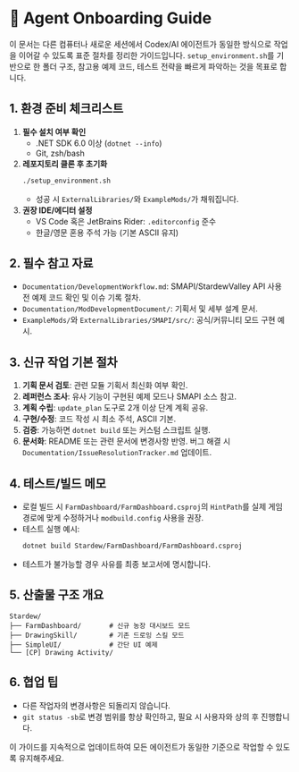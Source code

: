 # 🤖 Agent Onboarding Guide

이 문서는 다른 컴퓨터나 새로운 세션에서 Codex/AI 에이전트가 동일한 방식으로 작업을 이어갈 수 있도록 표준 절차를 정리한 가이드입니다. `setup_environment.sh`를 기반으로 한 폴더 구조, 참고용 예제 코드, 테스트 전략을 빠르게 파악하는 것을 목표로 합니다.

## 1. 환경 준비 체크리스트
1. **필수 설치 여부 확인**
   - .NET SDK 6.0 이상 (`dotnet --info`)
   - Git, zsh/bash
2. **레포지토리 클론 후 초기화**
   ```bash
   ./setup_environment.sh
   ```
   - 성공 시 `ExternalLibraries/`와 `ExampleMods/`가 채워집니다.
3. **권장 IDE/에디터 설정**
   - VS Code 혹은 JetBrains Rider: `.editorconfig` 준수
   - 한글/영문 혼용 주석 가능 (기본 ASCII 유지)

## 2. 필수 참고 자료
- `Documentation/DevelopmentWorkflow.md`: SMAPI/StardewValley API 사용 전 예제 코드 확인 및 이슈 기록 절차.
- `Documentation/ModDevelopmentDocument/`: 기획서 및 세부 설계 문서.
- `ExampleMods/`와 `ExternalLibraries/SMAPI/src/`: 공식/커뮤니티 모드 구현 예시.

## 3. 신규 작업 기본 절차
1. **기획 문서 검토**: 관련 모듈 기획서 최신화 여부 확인.
2. **레퍼런스 조사**: 유사 기능이 구현된 예제 모드나 SMAPI 소스 참고.
3. **계획 수립**: `update_plan` 도구로 2개 이상 단계 계획 공유.
4. **구현/수정**: 코드 작성 시 최소 주석, ASCII 기본.
5. **검증**: 가능하면 `dotnet build` 또는 커스텀 스크립트 실행.
6. **문서화**: README 또는 관련 문서에 변경사항 반영. 버그 해결 시 `Documentation/IssueResolutionTracker.md` 업데이트.

## 4. 테스트/빌드 메모
- 로컬 빌드 시 `FarmDashboard/FarmDashboard.csproj`의 `HintPath`를 실제 게임 경로에 맞게 수정하거나 `modbuild.config` 사용을 권장.
- 테스트 실행 예시:
  ```bash
  dotnet build Stardew/FarmDashboard/FarmDashboard.csproj
  ```
- 테스트가 불가능할 경우 사유를 최종 보고서에 명시합니다.

## 5. 산출물 구조 개요
```
Stardew/
├── FarmDashboard/       # 신규 농장 대시보드 모드
├── DrawingSkill/        # 기존 드로잉 스킬 모드
├── SimpleUI/            # 간단 UI 예제
└── [CP] Drawing Activity/
```

## 6. 협업 팁
- 다른 작업자의 변경사항은 되돌리지 않습니다.
- `git status -sb`로 변경 범위를 항상 확인하고, 필요 시 사용자와 상의 후 진행합니다.

이 가이드를 지속적으로 업데이트하여 모든 에이전트가 동일한 기준으로 작업할 수 있도록 유지해주세요.
